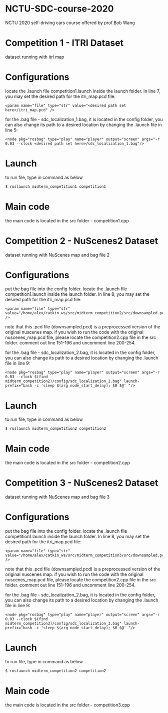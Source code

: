 # NCTU-SDC-course-2020
NCTU 2020 self-driving cars course offered by prof.Bob Wang 

# Competition 1 - ITRI Dataset
dataset running with itri map 

# Configurations 
locate the .launch file competition1.launch inside the launch folder. In line 7, you may set the desired path for the itri_map.pcd file:
```launch
<param name="file" type="str" value="<desired path set here>/itri_map.pcd" />
```
for the .bag file - sdc_localization_1.bag, it is located in the config folder, you can also change its path to a desired location by changing the .launch file in line 5:
```launch
<node pkg="rosbag" type="play" name="player" output="screen" args="-r 0.03 --clock <desired path set here>/sdc_localization_1.bag"/>
```

# Launch 
to run file, type in command as below
```bash
$ roslaunch midterm_competition1 competition1
```

# Main code 
the main code is located in the src folder - competition1.cpp

# Competition 2 - NuScenes2 Dataset
dataset running with NuScenes map and bag file 2

# Configurations 
put the bag file into the config folder.
locate the .launch file competition1.launch inside the launch folder. In line 8, you may set the desired path for the itri_map.pcd file:
```launch
<param name="file" type="str" value="/home/alex/catkin_ws/src/midterm_competition2/src/downsampled.pcd" />
```
note that this .pcd file (downsampled.pcd) is a preprocessed version of the original nuscenes map. if you wish to run the code with the original nuscenes_map.pcd file, please locate the competition2.cpp file in the src folder.
comment out line 151-196 and uncomment line 200-254.

for the .bag file - sdc_localization_2.bag, it is located in the config folder, you can also change its path to a desired location by changing the .launch file in line 9:
```launch
<node pkg="rosbag" type="play" name="player" output="screen" args="-r 0.03 --clock $(find midterm_competition2)/config/sdc_localization_2.bag" launch-prefix="bash -c 'sleep $(arg node_start_delay); $0 $@' "/>
```

# Launch 
to run file, type in command as below
```bash
$ roslaunch midterm_competition2 competition2
```

# Main code 
the main code is located in the src folder - competition2.cpp

# Competition 3 - NuScenes2 Dataset
dataset running with NuScenes map and bag file 3

# Configurations 
put the bag file into the config folder.
locate the .launch file competition1.launch inside the launch folder. In line 8, you may set the desired path for the itri_map.pcd file:
```launch
<param name="file" type="str" value="/home/alex/catkin_ws/src/midterm_competition3/src/downsampled.pcd" />
```
note that this .pcd file (downsampled.pcd) is a preprocessed version of the original nuscenes map. if you wish to run the code with the original nuscenes_map.pcd file, please locate the competition2.cpp file in the src folder.
comment out line 151-196 and uncomment line 200-254.

for the .bag file - sdc_localization_2.bag, it is located in the config folder, you can also change its path to a desired location by changing the .launch file in line 9:
```launch
<node pkg="rosbag" type="play" name="player" output="screen" args="-r 0.03 --clock $(find midterm_competition3)/config/sdc_localization_3.bag" launch-prefix="bash -c 'sleep $(arg node_start_delay); $0 $@' "/>
```

# Launch 
to run file, type in command as below
```bash
$ roslaunch midterm_competition2 competition2
```

# Main code 
the main code is located in the src folder - competition3.cpp


